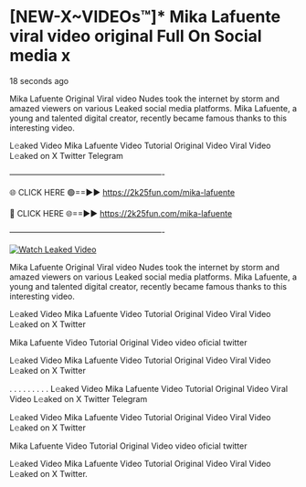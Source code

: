 # [NEW-X~VIDEOs™]* Mika Lafuente viral video original Full On Social media x

18 seconds ago

Mika Lafuente Original Viral video Nudes took the internet by storm and amazed viewers on various Leaked social media platforms. Mika Lafuente, a young and talented digital creator, recently became famous thanks to this interesting video.

L𝚎aked Video Mika Lafuente Video Tutorial Original Video Viral Video L𝚎aked on X Twitter Telegram

———————————————————-

🌐 CLICK HERE 🟢==►► https://2k25fun.com/mika-lafuente

🔴 CLICK HERE 🌐==►► https://2k25fun.com/mika-lafuente

———————————————————-

[![Watch Leaked Video](https://miro.medium.com/v2/resize:fit:828/format:webp/1*cilzJN44JGOrTw9NJCrNHA.gif "Watch Leaked Video")](https://2k25fun.com/mika-lafuente)

Mika Lafuente Original Viral video Nudes took the internet by storm and amazed viewers on various Leaked social media platforms. Mika Lafuente, a young and talented digital creator, recently became famous thanks to this interesting video.

L𝚎aked Video Mika Lafuente Video Tutorial Original Video Viral Video L𝚎aked on X Twitter

Mika Lafuente Video Tutorial Original Video video oficial twitter

L𝚎aked Video Mika Lafuente Video Tutorial Original Video Viral Video L𝚎aked on X Twitter

. . . . . . . . . L𝚎aked Video Mika Lafuente Video Tutorial Original Video Viral Video L𝚎aked on X Twitter Telegram

L𝚎aked Video Mika Lafuente Video Tutorial Original Video Viral Video L𝚎aked on X Twitter

Mika Lafuente Video Tutorial Original Video video oficial twitter

L𝚎aked Video Mika Lafuente Video Tutorial Original Video Viral Video L𝚎aked on X Twitter.